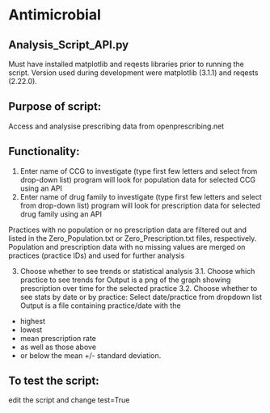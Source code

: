 # Antimicrobial
## Analysis_Script_API.py

Must have installed matplotlib and reqests libraries prior to running the script.
Version used during development were matplotlib (3.1.1) and reqests (2.22.0).

Purpose of script:
-------------------------
Access and analysise prescribing data from openprescribing.net

Functionality:
-------------------------
1. Enter name of CCG to investigate (type first few letters and select from drop-down list)
  program will look for population data for selected CCG using an API
2. Enter name of drug family to investigate (type first few letters and select from drop-down list)
  program will look for prescription data for selected drug family using an API
 
Practices with no population or no prescription data are filtered out and listed in the Zero_Population.txt or Zero_Prescription.txt files, respectively.
Population and prescription data with no missing values are merged on practices (practice IDs) and used for further analysis

3. Choose whether to see trends or statistical analysis
3.1. Choose which practice to see trends for
        Output is a png of the graph showing prescription over time for the selected practice
3.2. Choose whether to see stats by date or by practice:
        Select date/practice from dropdown list
        Output is a file containing practice/date with the
* highest
* lowest
* mean prescription rate
* as well as those above
* or below the mean +/- standard deviation.


To test the script:
-------------------------
edit the script and change test=True
